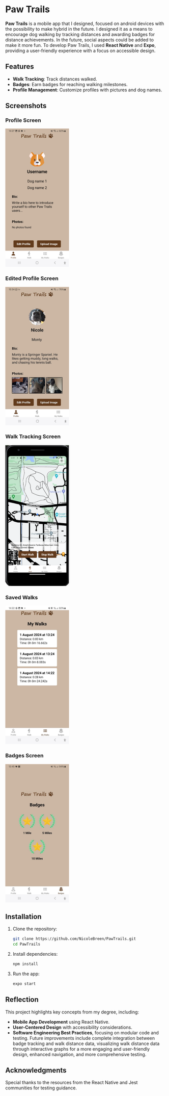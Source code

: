 # Paw Trails

**Paw Trails** is a mobile app that I designed, focused on android devices with the possibility to make hybrid in the future. I designed it as a means to encourage dog walking by tracking distances and awarding badges for distance achievements. In the future, social aspects could be added to make it more fun. To develop Paw Trails, I used **React Native** and **Expo**, providing a user-friendly experience with a focus on accessible design.

## Features
- **Walk Tracking**: Track distances walked.
- **Badges**: Earn badges for reaching walking milestones.
- **Profile Management**: Customize profiles with pictures and dog names.

## Screenshots

### Profile Screen
<img src="docs/profile-screen.jpg" alt="Profile Screen" width="200"/>

### Edited Profile Screen
<img src="docs/edited-profile-screen.jpg" alt="Edited Profile" width="200"/>

### Walk Tracking Screen
<img src="docs/walk-emulator.png" alt="Walk Tracking" width="200"/>

### Saved Walks
<img src="docs/saved-walks.jpg" alt="Saved Walks" width="200"/>

### Badges Screen
<img src="docs/badges-screen.jpg" alt="Badges Screen" width="200"/>

## Installation
1. Clone the repository:
   ```bash
   git clone https://github.com/NicoleBreen/PawTrails.git
   cd PawTrails
2. Install dependencies:
   ```bash
   npm install
3. Run the app:
   ```bash
   expo start

## Reflection
This project highlights key concepts from my degree, including:
- **Mobile App Development** using React Native.
- **User-Centered Design** with accessibility considerations.
- **Software Engineering Best Practices**, focusing on modular code and testing.
Future improvements include complete integration between badge tracking and walk distance data, visualizing walk distance data through interactive graphs for a more engaging and user-friendly design, enhanced navigation, and more comprehensive testing.

## Acknowledgments
Special thanks to the resources from the React Native and Jest communities for testing guidance.
